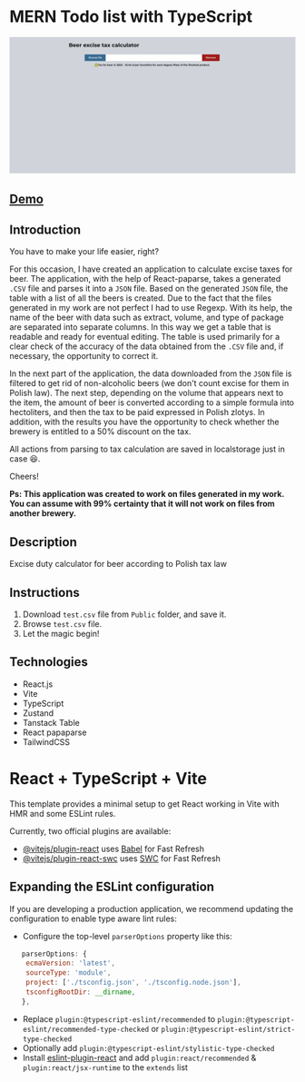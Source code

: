 # MERN Todo list with TypeScript

![Excise Tax Calculator](./public/demo.gif)

## [Demo](https://allmosthumann.github.io/beer-excise-tax-calculator/)

## Introduction

You have to make your life easier, right?

For this occasion, I have created an application to calculate excise taxes for beer. The application, with the help of React-paparse, takes a generated `.CSV` file and parses it into a `JSON` file. Based on the generated `JSON` file, the table with a list of all the beers is created. Due to the fact that the files generated in my work are not perfect I had to use Regexp.
With its help, the name of the beer with data such as extract, volume, and type of package are separated into separate columns. In this way we get a table that is readable and ready for eventual editing.
The table is used primarily for a clear check of the accuracy of the data obtained from the `.CSV` file and, if necessary, the opportunity to correct it.

In the next part of the application, the data downloaded from the `JSON` file is filtered to get rid of non-alcoholic beers (we don't count excise for them in Polish law). The next step, depending on the volume that appears next to the item, the amount of beer is converted according to a simple formula into hectoliters, and then the tax to be paid expressed in Polish zlotys. In addition, with the results you have the opportunity to check whether the brewery is entitled to a 50% discount on the tax.

All actions from parsing to tax calculation are saved in localstorage just in case 😆.

Cheers!

**Ps: This application was created to work on files generated in my work. You can assume with 99% certainty that it will not work on files from another brewery.**

## Description

Excise duty calculator for beer according to Polish tax law

## Instructions

1. Download `test.csv` file from `Public` folder, and save it.
2. Browse `test.csv` file.
3. Let the magic begin!

## Technologies

- React.js
- Vite
- TypeScript
- Zustand
- Tanstack Table
- React papaparse
- TailwindCSS

# React + TypeScript + Vite

This template provides a minimal setup to get React working in Vite with HMR and some ESLint rules.

Currently, two official plugins are available:

- [@vitejs/plugin-react](https://github.com/vitejs/vite-plugin-react/blob/main/packages/plugin-react/README.md) uses [Babel](https://babeljs.io/) for Fast Refresh
- [@vitejs/plugin-react-swc](https://github.com/vitejs/vite-plugin-react-swc) uses [SWC](https://swc.rs/) for Fast Refresh

## Expanding the ESLint configuration

If you are developing a production application, we recommend updating the configuration to enable type aware lint rules:

- Configure the top-level `parserOptions` property like this:

```js
   parserOptions: {
    ecmaVersion: 'latest',
    sourceType: 'module',
    project: ['./tsconfig.json', './tsconfig.node.json'],
    tsconfigRootDir: __dirname,
   },
```

- Replace `plugin:@typescript-eslint/recommended` to `plugin:@typescript-eslint/recommended-type-checked` or `plugin:@typescript-eslint/strict-type-checked`
- Optionally add `plugin:@typescript-eslint/stylistic-type-checked`
- Install [eslint-plugin-react](https://github.com/jsx-eslint/eslint-plugin-react) and add `plugin:react/recommended` & `plugin:react/jsx-runtime` to the `extends` list
